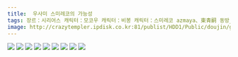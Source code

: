 ```yaml
---
title:  우사미 스미레코의 가능성
tags: 장르：시리어스 캐릭터：모코우 캐릭터：비봉 캐릭터：스미레코 azmaya、東青嗣 동방_동인지
image: http://crazytempler.ipdisk.co.kr:81/publist/HDD1/Public/doujin/ghap/5376/001.jpg
---
```

<img src="http://crazytempler.ipdisk.co.kr:81/publist/HDD1/Public/doujin/ghap/5376/001.jpg">
<img src="http://crazytempler.ipdisk.co.kr:81/publist/HDD1/Public/doujin/ghap/5376/002.jpg">
<img src="http://crazytempler.ipdisk.co.kr:81/publist/HDD1/Public/doujin/ghap/5376/003.jpg">
<img src="http://crazytempler.ipdisk.co.kr:81/publist/HDD1/Public/doujin/ghap/5376/004.jpg">
<img src="http://crazytempler.ipdisk.co.kr:81/publist/HDD1/Public/doujin/ghap/5376/005.jpg">
<img src="http://crazytempler.ipdisk.co.kr:81/publist/HDD1/Public/doujin/ghap/5376/006.jpg">
<img src="http://crazytempler.ipdisk.co.kr:81/publist/HDD1/Public/doujin/ghap/5376/007.jpg">
<img src="http://crazytempler.ipdisk.co.kr:81/publist/HDD1/Public/doujin/ghap/5376/008.jpg">
<img src="http://crazytempler.ipdisk.co.kr:81/publist/HDD1/Public/doujin/ghap/5376/009.jpg">
